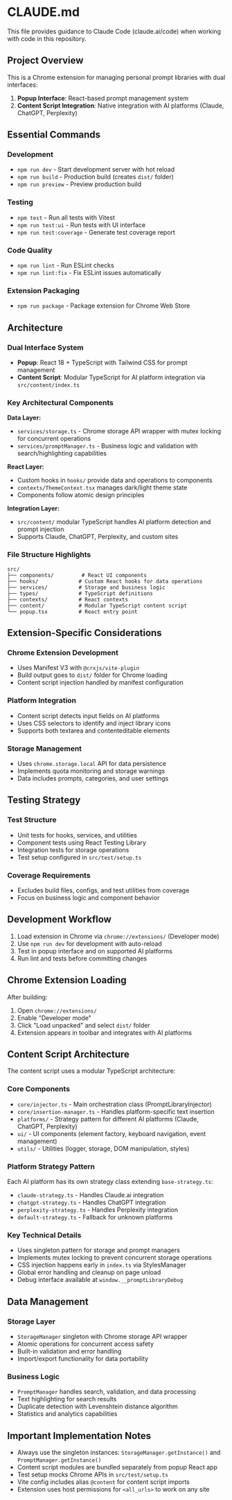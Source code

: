 # CLAUDE.md

This file provides guidance to Claude Code (claude.ai/code) when working with code in this repository.

## Project Overview

This is a Chrome extension for managing personal prompt libraries with dual interfaces:
1. **Popup Interface**: React-based prompt management system
2. **Content Script Integration**: Native integration with AI platforms (Claude, ChatGPT, Perplexity)

## Essential Commands

### Development
- `npm run dev` - Start development server with hot reload
- `npm run build` - Production build (creates `dist/` folder)
- `npm run preview` - Preview production build

### Testing
- `npm test` - Run all tests with Vitest
- `npm run test:ui` - Run tests with UI interface
- `npm run test:coverage` - Generate test coverage report

### Code Quality
- `npm run lint` - Run ESLint checks
- `npm run lint:fix` - Fix ESLint issues automatically

### Extension Packaging
- `npm run package` - Package extension for Chrome Web Store

## Architecture

### Dual Interface System
- **Popup**: React 18 + TypeScript with Tailwind CSS for prompt management
- **Content Script**: Modular TypeScript for AI platform integration via `src/content/index.ts`

### Key Architectural Components

**Data Layer:**
- `services/storage.ts` - Chrome storage API wrapper with mutex locking for concurrent operations
- `services/promptManager.ts` - Business logic and validation with search/highlighting capabilities

**React Layer:**
- Custom hooks in `hooks/` provide data and operations to components
- `contexts/ThemeContext.tsx` manages dark/light theme state
- Components follow atomic design principles

**Integration Layer:**
- `src/content/` modular TypeScript handles AI platform detection and prompt injection
- Supports Claude, ChatGPT, Perplexity, and custom sites

### File Structure Highlights
```
src/
├── components/         # React UI components
├── hooks/             # Custom React hooks for data operations
├── services/          # Storage and business logic
├── types/             # TypeScript definitions
├── contexts/          # React contexts
├── content/           # Modular TypeScript content script
└── popup.tsx          # React entry point
```

## Extension-Specific Considerations

### Chrome Extension Development
- Uses Manifest V3 with `@crxjs/vite-plugin`
- Build output goes to `dist/` folder for Chrome loading
- Content script injection handled by manifest configuration

### Platform Integration
- Content script detects input fields on AI platforms
- Uses CSS selectors to identify and inject library icons
- Supports both textarea and contenteditable elements

### Storage Management
- Uses `chrome.storage.local` API for data persistence
- Implements quota monitoring and storage warnings
- Data includes prompts, categories, and user settings

## Testing Strategy

### Test Structure
- Unit tests for hooks, services, and utilities
- Component tests using React Testing Library
- Integration tests for storage operations
- Test setup configured in `src/test/setup.ts`

### Coverage Requirements
- Excludes build files, configs, and test utilities from coverage
- Focus on business logic and component behavior

## Development Workflow

1. Load extension in Chrome via `chrome://extensions/` (Developer mode)
2. Use `npm run dev` for development with auto-reload
3. Test in popup interface and on supported AI platforms
4. Run lint and tests before committing changes

## Chrome Extension Loading

After building:
1. Open `chrome://extensions/`
2. Enable "Developer mode"
3. Click "Load unpacked" and select `dist/` folder
4. Extension appears in toolbar and integrates with AI platforms

## Content Script Architecture

The content script uses a modular TypeScript architecture:

### Core Components
- `core/injector.ts` - Main orchestration class (PromptLibraryInjector)
- `core/insertion-manager.ts` - Handles platform-specific text insertion
- `platforms/` - Strategy pattern for different AI platforms (Claude, ChatGPT, Perplexity)
- `ui/` - UI components (element factory, keyboard navigation, event management)
- `utils/` - Utilities (logger, storage, DOM manipulation, styles)

### Platform Strategy Pattern
Each AI platform has its own strategy class extending `base-strategy.ts`:
- `claude-strategy.ts` - Handles Claude.ai integration
- `chatgpt-strategy.ts` - Handles ChatGPT integration  
- `perplexity-strategy.ts` - Handles Perplexity integration
- `default-strategy.ts` - Fallback for unknown platforms

### Key Technical Details
- Uses singleton pattern for storage and prompt managers
- Implements mutex locking to prevent concurrent storage operations
- CSS injection happens early in `index.ts` via StylesManager
- Global error handling and cleanup on page unload
- Debug interface available at `window.__promptLibraryDebug`

## Data Management

### Storage Layer
- `StorageManager` singleton with Chrome storage API wrapper
- Atomic operations for concurrent access safety
- Built-in validation and error handling
- Import/export functionality for data portability

### Business Logic
- `PromptManager` handles search, validation, and data processing
- Text highlighting for search results
- Duplicate detection with Levenshtein distance algorithm
- Statistics and analytics capabilities

## Important Implementation Notes

- Always use the singleton instances: `StorageManager.getInstance()` and `PromptManager.getInstance()`
- Content script modules are bundled separately from popup React app
- Test setup mocks Chrome APIs in `src/test/setup.ts`
- Vite config includes alias `@content` for content script imports
- Extension uses host permissions for `<all_urls>` to work on any site